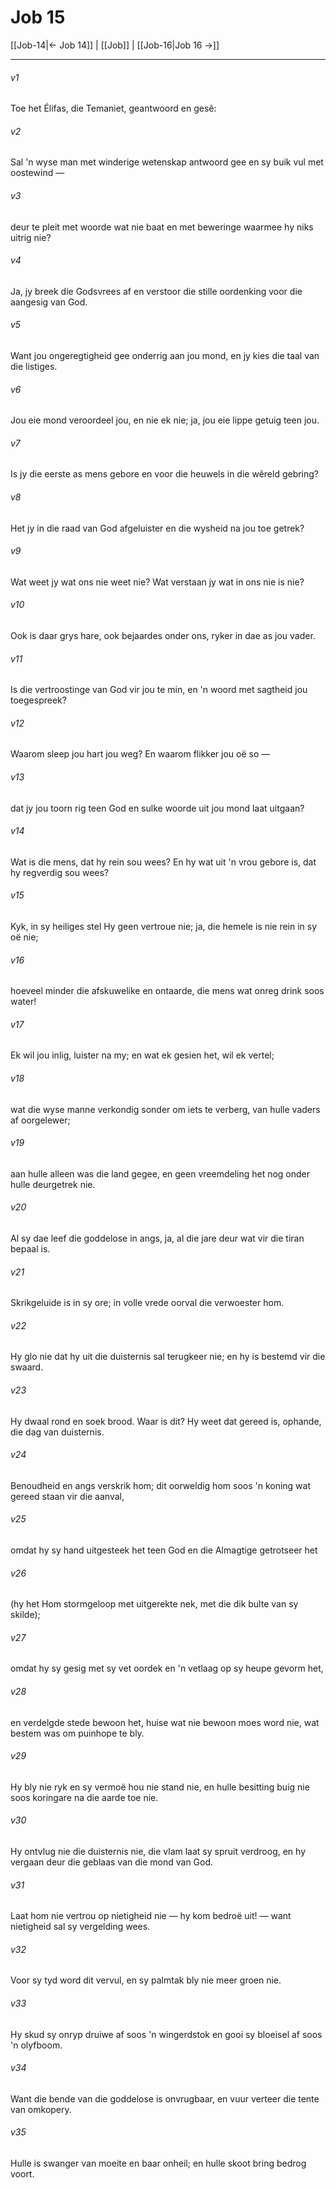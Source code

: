 # Job 15

[[Job-14|← Job 14]] | [[Job]] | [[Job-16|Job 16 →]]
***

###### v1
Toe het Élifas, die Temaniet, geantwoord en gesê: 
###### v2
Sal 'n wyse man met winderige wetenskap antwoord gee en sy buik vul met oostewind — 
###### v3
deur te pleit met woorde wat nie baat en met beweringe waarmee hy niks uitrig nie? 
###### v4
Ja, jy breek die Godsvrees af en verstoor die stille oordenking voor die aangesig van God. 
###### v5
Want jou ongeregtigheid gee onderrig aan jou mond, en jy kies die taal van die listiges. 
###### v6
Jou eie mond veroordeel jou, en nie ek nie; ja, jou eie lippe getuig teen jou. 
###### v7
Is jy die eerste as mens gebore en voor die heuwels in die wêreld gebring? 
###### v8
Het jy in die raad van God afgeluister en die wysheid na jou toe getrek? 
###### v9
Wat weet jy wat ons nie weet nie? Wat verstaan jy wat in ons nie is nie? 
###### v10
Ook is daar grys hare, ook bejaardes onder ons, ryker in dae as jou vader. 
###### v11
Is die vertroostinge van God vir jou te min, en 'n woord met sagtheid jou toegespreek? 
###### v12
Waarom sleep jou hart jou weg? En waarom flikker jou oë so — 
###### v13
dat jy jou toorn rig teen God en sulke woorde uit jou mond laat uitgaan? 
###### v14
Wat is die mens, dat hy rein sou wees? En hy wat uit 'n vrou gebore is, dat hy regverdig sou wees? 
###### v15
Kyk, in sy heiliges stel Hy geen vertroue nie; ja, die hemele is nie rein in sy oë nie; 
###### v16
hoeveel minder die afskuwelike en ontaarde, die mens wat onreg drink soos water! 
###### v17
Ek wil jou inlig, luister na my; en wat ek gesien het, wil ek vertel; 
###### v18
wat die wyse manne verkondig sonder om iets te verberg, van hulle vaders af oorgelewer; 
###### v19
aan hulle alleen was die land gegee, en geen vreemdeling het nog onder hulle deurgetrek nie. 
###### v20
Al sy dae leef die goddelose in angs, ja, al die jare deur wat vir die tiran bepaal is. 
###### v21
Skrikgeluide is in sy ore; in volle vrede oorval die verwoester hom. 
###### v22
Hy glo nie dat hy uit die duisternis sal terugkeer nie; en hy is bestemd vir die swaard. 
###### v23
Hy dwaal rond en soek brood. Waar is dit? Hy weet dat gereed is, ophande, die dag van duisternis. 
###### v24
Benoudheid en angs verskrik hom; dit oorweldig hom soos 'n koning wat gereed staan vir die aanval, 
###### v25
omdat hy sy hand uitgesteek het teen God en die Almagtige getrotseer het 
###### v26
(hy het Hom stormgeloop met uitgerekte nek, met die dik bulte van sy skilde); 
###### v27
omdat hy sy gesig met sy vet oordek en 'n vetlaag op sy heupe gevorm het, 
###### v28
en verdelgde stede bewoon het, huise wat nie bewoon moes word nie, wat bestem was om puinhope te bly. 
###### v29
Hy bly nie ryk en sy vermoë hou nie stand nie, en hulle besitting buig nie soos koringare na die aarde toe nie. 
###### v30
Hy ontvlug nie die duisternis nie, die vlam laat sy spruit verdroog, en hy vergaan deur die geblaas van die mond van God. 
###### v31
Laat hom nie vertrou op nietigheid nie — hy kom bedroë uit! — want nietigheid sal sy vergelding wees. 
###### v32
Voor sy tyd word dit vervul, en sy palmtak bly nie meer groen nie. 
###### v33
Hy skud sy onryp druiwe af soos 'n wingerdstok en gooi sy bloeisel af soos 'n olyfboom. 
###### v34
Want die bende van die goddelose is onvrugbaar, en vuur verteer die tente van omkopery. 
###### v35
Hulle is swanger van moeite en baar onheil; en hulle skoot bring bedrog voort. 
